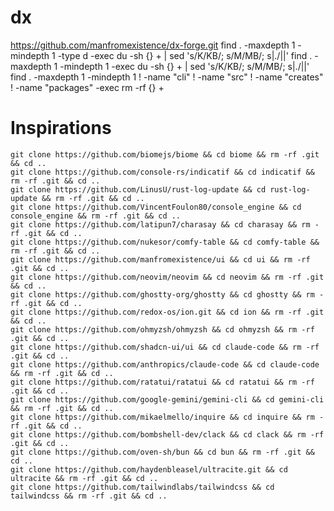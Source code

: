 # dx
https://github.com/manfromexistence/dx-forge.git
find . -maxdepth 1 -mindepth 1 -type d -exec du -sh {} + | sed 's/K/KB/; s/M/MB/; s|\./||'
find . -maxdepth 1 -mindepth 1 -exec du -sh {} + | sed 's/K/KB/; s/M/MB/; s|\./||'
find . -maxdepth 1 -mindepth 1 ! -name "cli" ! -name "src" ! -name "creates" ! -name "packages" -exec rm -rf {} +

# Inspirations
```
git clone https://github.com/biomejs/biome && cd biome && rm -rf .git && cd ..
git clone https://github.com/console-rs/indicatif && cd indicatif && rm -rf .git && cd ..
git clone https://github.com/LinusU/rust-log-update && cd rust-log-update && rm -rf .git && cd ..
git clone https://github.com/VincentFoulon80/console_engine && cd console_engine && rm -rf .git && cd ..
git clone https://github.com/latipun7/charasay && cd charasay && rm -rf .git && cd ..
git clone https://github.com/nukesor/comfy-table && cd comfy-table && rm -rf .git && cd ..
git clone https://github.com/manfromexistence/ui && cd ui && rm -rf .git && cd ..
git clone https://github.com/neovim/neovim && cd neovim && rm -rf .git && cd ..
git clone https://github.com/ghostty-org/ghostty && cd ghostty && rm -rf .git && cd ..
git clone https://github.com/redox-os/ion.git && cd ion && rm -rf .git && cd ..
git clone https://github.com/ohmyzsh/ohmyzsh && cd ohmyzsh && rm -rf .git && cd ..
git clone https://github.com/shadcn-ui/ui && cd claude-code && rm -rf .git && cd ..
git clone https://github.com/anthropics/claude-code && cd claude-code && rm -rf .git && cd ..
git clone https://github.com/ratatui/ratatui && cd ratatui && rm -rf .git && cd ..
git clone https://github.com/google-gemini/gemini-cli && cd gemini-cli && rm -rf .git && cd ..
git clone https://github.com/mikaelmello/inquire && cd inquire && rm -rf .git && cd ..
git clone https://github.com/bombshell-dev/clack && cd clack && rm -rf .git && cd ..
git clone https://github.com/oven-sh/bun && cd bun && rm -rf .git && cd ..
git clone https://github.com/haydenbleasel/ultracite.git && cd ultracite && rm -rf .git && cd ..
git clone https://github.com/tailwindlabs/tailwindcss && cd tailwindcss && rm -rf .git && cd ..
```

<!-- use syntect::easy::HighlightLines;
use syntect::parsing::SyntaxSet;
use syntect::highlighting::{ThemeSet, Style};
use syntect::util::{as_24_bit_terminal_escaped, LinesWithEndings};

fn main() {
    let ps = SyntaxSet::load_defaults_nonewlines();
    let ts = ThemeSet::load_defaults();

    let syntax = ps.find_syntax_by_extension("rs")
        .expect("Could not find Rust syntax. Check syntect features in Cargo.toml.");

    // Safely get the theme, or use a reliable fallback if it's not found.
    let theme = ts.themes.get("Monokai (Dark)")
        .unwrap_or_else(|| &ts.themes["base16-ocean.dark"]);

    let code = r#"
fn main() {
    println!("Hello, from syntect!");
}
"#;

    println!("--- Start of Highlighted Code ---");
    let mut h = HighlightLines::new(syntax, theme);
    for line in LinesWithEndings::from(code) {
        let ranges: Vec<(Style, &str)> = h.highlight_line(line, &ps).unwrap();
        let escaped = as_24_bit_terminal_escaped(&ranges[..], true);
        print!("{}", escaped);
    }
    println!("--- End of Highlighted Code ---");
} -->

<!-- 
use lolcrab::Lolcrab;
use std::io;

const TEXT: &str = "\
•••••••••••••••••••••••••••••••••••••••••••
••442463299144744830108724702438783348716••
••665891426009540978622724448305819269356••
••078289454141226451790882961903610719673••
••56505384476•••••••••••••••••39761609699••
••47928752907•• { lolcrab } ••33810561851••
••51609982385•••••••••••••••••43459368213••
••980457234663167653959566555465520046709••
••677103598707232478714861999441705454744••
••012721882924436718718457599087686681354••
•••••••••••••••••••••••••••••••••••••••••••
";

fn main() -> Result<(), Box<dyn std::error::Error>> {
    let stdout = io::stdout();
    let mut stdout = stdout.lock();

    // Initialize Lolcrab using default gradient and default noise
    let mut lol = Lolcrab::new(None, None);

    lol.colorize_str(TEXT, &mut stdout)?;

    lol.set_invert(true);
    lol.randomize_position();
    lol.colorize_str(TEXT, &mut stdout)?;

    lol.set_invert(false);
    lol.reset_position();
    lol.colorize_str(TEXT, &mut stdout)?;

    Ok(())
} -->

<!-- 
use figlet_rs::FIGfont;
use lolcrab::Lolcrab;
use std::io::{self, Write};

fn main() {
    // 1. Create the big text with figlet
    let font = FIGfont::standard().unwrap();
    let figlet_text = font.convert("dx").unwrap();
    let figlet_string = figlet_text.to_string();

    // 2. Initialize Lolcrab
    let mut lol = Lolcrab::new(None, None);

    // 3. Get a handle to the terminal output
    let stdout = io::stdout();
    let mut handle = stdout.lock();

    // 4. Clear the screen to ensure a clean display
    write!(handle, "\x1B[2J\x1B[1;1H").unwrap();

    // 5. Colorize the text and print it to the terminal just once
    lol.colorize_str(&figlet_string, &mut handle).unwrap();
} 
-->


<!-- 
use dx::Text;

fn main() {
    let name = Text::new("What command you want to run?").prompt();

    match name {
        Ok(name) => println!("Command [{name}] is still in developement - it is coming soon..."),
        Err(_) => println!("An error happened when running this command, try again later."),
    }
}

mod chronicle;
mod generator;
mod observer;

#[tokio::main]
async fn main() -> anyhow::Result<()> {
    println!("DX: Initializing...");

    let chronicle_repo = match chronicle::initialize() {
        Ok(repo) => repo,
        Err(e) => {
            eprintln!("DX Error: Failed to initialize the Chronicle: {}", e);
            return Err(e);
        }
    };

    if let Err(e) = observer::start(chronicle_repo.clone()).await {
        eprintln!("DX Error: The observer failed with an error: {}", e);
    }

    println!("DX: Shutting down.");
    Ok(())
} 
-->
